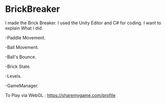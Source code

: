 # BrickBreaker
I made the Brick Breaker. I used the Unity Editor and C# for coding. I want to explain What I did.

-Paddle Movement.

-Ball Movement.

-Ball's Bounce.

-Brick State.

-Levels.

-GameManager.

To Play via WebGL : https://sharemygame.com/profile
